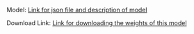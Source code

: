 
Model: [Link for json file and description of model](https://github.com/feziodoshi/VQA/blob/master/keras%20implementation/model/normal_2_lstm_nodistributed_2hidden.json)

Download Link: [Link for downloading the weights of this model](https://drive.google.com/open?id=0B_KG6xVZJiZtOHlUUFVNWXZHVHM)
